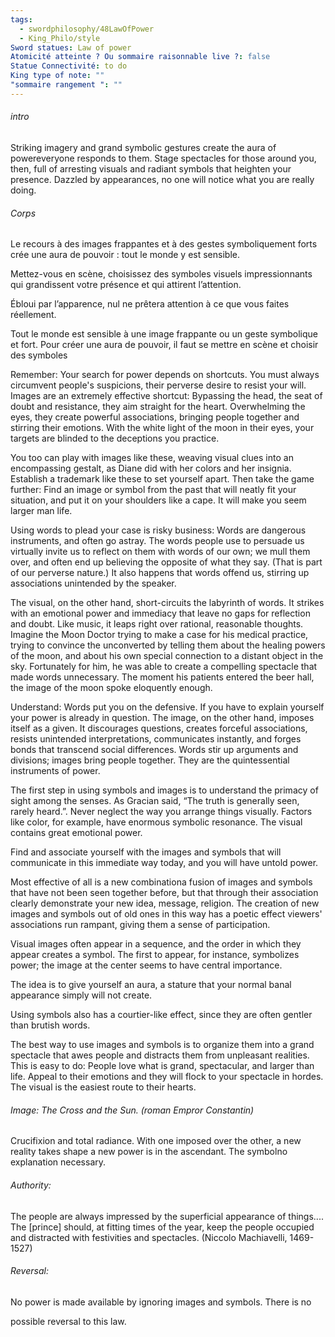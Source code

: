 ```yaml
---
tags:
  - swordphilosophy/48LawOfPower
  - King_Philo/style
Sword statues: Law of power
Atomicité atteinte ? Ou sommaire raisonnable live ?: false
Statue Connectivité: to do
King type of note: ""
"sommaire rangement ": ""
---
```


###### intro
Striking imagery and grand symbolic gestures create the aura of powereveryone responds to them. Stage spectacles for those around you, then, full of arresting visuals and radiant symbols that heighten your presence. Dazzled by appearances, no one will notice what you are really doing.

###### Corps
Le recours à des images frappantes et à des gestes symboliquement forts crée une aura de pouvoir : tout le monde y est sensible. 

Mettez-vous en scène, choisissez des symboles visuels impressionnants qui grandissent votre présence et qui attirent l’attention.

Ébloui par l’apparence, nul ne prêtera attention à ce que vous faites réellement.


Tout le monde est sensible à une image frappante ou un geste symbolique et fort. Pour créer une aura de pouvoir, il faut se mettre en scène et choisir des symboles 


Remember: Your search for power depends on shortcuts. You must always circumvent people's suspicions, their perverse desire to resist your will. Images are an extremely effective shortcut: Bypassing the head, the seat of doubt and resistance, they aim straight for the heart. Overwhelming the eyes, they create powerful associations, bringing people together and stirring their emotions. With the white light of the moon in their eyes, your targets are blinded to the deceptions you practice.

You too can play with images like these, weaving visual clues into an encompassing gestalt, as Diane did with her colors and her insignia. Establish a trademark like these to set yourself apart. Then take the game further: Find an image or symbol from the past that will neatly fit your situation, and put it on your shoulders like a cape. It will make you seem larger man life.


Using words to plead your case is risky business: Words are dangerous instruments, and often go astray. The words people use to persuade us virtually invite us to reflect on them with words of our own; we mull them over, and often end up believing the opposite of what they say. (That is part of our perverse nature.) It also happens that words offend us, stirring up associations unintended by the speaker.

The visual, on the other hand, short-circuits the labyrinth of words. It strikes with an emotional power and immediacy that leave no gaps for reflection and doubt. Like music, it leaps right over rational, reasonable thoughts. Imagine the Moon Doctor trying to make a case for his medical practice, trying to convince the unconverted by telling them about the healing powers of the moon, and about his own special connection to a distant object in the sky. Fortunately for him, he was able to create a compelling spectacle that made words unnecessary. The moment his patients entered the beer hall, the image of the moon spoke eloquently enough.

Understand: Words put you on the defensive. If you have to explain yourself your power is already in question. The image, on the other hand, imposes itself as a given. It discourages questions, creates forceful associations, resists unintended interpretations, communicates instantly, and forges bonds that transcend social differences. Words stir up arguments and divisions; images bring people together. They are the quintessential instruments of power.


The first step in using symbols and images is to understand the primacy of sight among the senses. As Gracian said, “The truth is generally seen, rarely heard.”.
Never neglect the way you arrange things visually. Factors like color, for example, have enormous symbolic resonance.
The visual contains great emotional power. 

Find and associate yourself with the images and symbols that will communicate in this immediate way today, and you will have untold power.


Most effective of all is a new combinationa fusion of images and symbols that have not been seen together before, but that through their association clearly demonstrate your new idea, message, religion. The creation of new images and symbols out of old ones in this way has a poetic effect viewers' associations run rampant, giving them a sense of participation.

Visual images often appear in a sequence, and the order in which they appear creates a symbol. The first to appear, for instance, symbolizes power; the image at the center seems to have central importance.

The idea is to give yourself an aura, a stature that your normal banal appearance simply will not create.

Using symbols also has a courtier-like effect, since they are often gentler than brutish words.


The best way to use images and symbols is to organize them into a grand spectacle that awes people and distracts them from unpleasant realities.
This is easy to do: People love what is grand, spectacular, and larger than life. Appeal to their emotions and they will flock to your spectacle in hordes. The visual is the easiest route to their hearts.


###### Image: The Cross and the Sun. (roman Empror Constantin)
Crucifixion and total radiance. With one imposed over the other, a new reality takes shape a new power is in the ascendant. The symbolno explanation necessary.



###### Authority: 
The people are always impressed by the superficial appearance of things.... The [prince] should, at fitting times of the year, keep the people occupied and distracted with festivities and spectacles. (Niccolo Machiavelli, 1469-1527)

###### Reversal:
No power is made available by ignoring images and symbols. There is no

possible reversal to this law.
